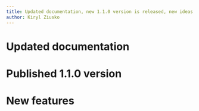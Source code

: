 ```yaml
---
title: Updated documentation, new 1.1.0 version is released, new ideas
author: Kiryl Ziusko
---
```


# Updated documentation

# Published 1.1.0 version

# New features